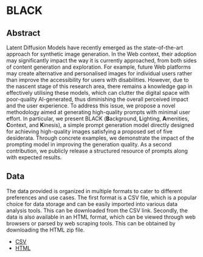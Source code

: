 # BLACK

## Abstract

Latent Diffusion Models have recently emerged as the state-of-the-art approach for synthetic image generation. In the Web context, their adoption may significantly impact the way it is currently approached, from both sides of content generation and exploration. For example, future Web platforms may create alternative and personalised images for individual users rather than improve the accessibility for users with disabilities.  However, due to the nascent stage of this research area, there remains a knowledge gap in effectively utilising these models, which can clutter the digital space with poor-quality AI-generated, thus diminishing the overall perceived impact and the user experience.  To address this issue, we propose a novel methodology aimed at generating high-quality prompts with minimal user effort. In particular, we present BLACK (**B**ackground, **L**ighting, **A**menities, **C**ontext, and **K**inesis), a simple prompt generation model directly designed for achieving high-quality images satisfying a proposed set of five desiderata.
Through concrete examples, we demonstrate the impact of the prompting model in improving the generation quality. As a second contribution, we publicly release a structured resource of prompts along with expected results.

## Data

The data provided is organized in multiple formats to cater to different preferences and use cases. The first format is a CSV file, which is a popular choice for data storage and can be easily imported into various data analysis tools. This can be downloaded from the CSV link. Secondly, the data is also available in an HTML format, which can be viewed through web browsers or parsed by web scraping tools. This can be obtained by downloading the HTML zip file.

- [CSV](/data/Prompt%20Database%20-%20Tokens.csv)
- [HTML](/data/Prompt%20Database.zip)
